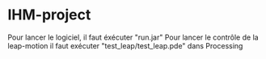 # IHM-project

Pour lancer le logiciel, il faut éxécuter "run.jar"
Pour lancer le contrôle de la leap-motion il faut exécuter "test_leap/test_leap.pde" dans Processing
